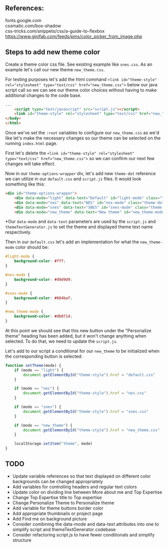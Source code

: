 
## References:
fonts.google.com  
cssmatic.com/box-shadow  
css-tricks.com/snippets/css/a-guide-to-flexbox  
https://www.ginifab.com/feeds/pms/color_picker_from_image.php

## Steps to add new theme color
Create a theme color css file. See existing example like `snes.css`. As an example let's call our new theme `new_theme.css`.

For testing purposes let's add the html command `<link id="theme-style" rel="stylesheet" type="text/css" href="new_theme.css">` below our java script call so we can see our theme color choices without having to make additional changes to the code base.

```html
...
    <script type="text/javascript" src="script.js"></script>
    <link id="theme-style" rel="stylesheet" type="text/css" href="new_theme.css">
</body>
</html>

```

Once we've set the `:root` variables to configure our `new_theme.css` as we'd like let's make the necessary changes so our theme can be selected on the running `index.html` page.

First let's delete the `<link id="theme-style" rel="stylesheet" type="text/css" href="new_theme.css">` so we can confirm our next few changes will take effect.

Now in our `theme-options-wrapper` div, let's add new `theme-dot` reference we can utilize in our `default.css` and `script.js` files. It would look something like this:

```html
<div id="theme-options-wrapper">
	<div data-mode="light" data-text="Default" id="light-mode" class="theme-dot"></div>
    <div data-mode="nes" data-text="NES" id="nes-mode" class="theme-dot"></div>
    <div data-mode="snes" data-text="SNES" id="snes-mode" class="theme-dot"></div>
    <div data-mode="new_theme" data-text="New theme" id="new_theme-mode" class="theme-dot"></div>
```
*Our `data-mode` and `data-text` parameters are used by the `script.js` and `themeTextGenerator.js` to set the theme and displayed theme text name respectively.

Then in our `default.css` let's add an implementation for what the `new_theme-mode` color should be:

```css
#light-mode {
    background-color: #fff;
}

#nes-mode {
    background-color: #d9d9d9;
}

#snes-mode {
    background-color: #604baf;
}

#new_theme-mode {
    background-color: #db0714;
}
```

At this point we should see that this new button under the "Personalize theme" heading has been added, but it won't change anything when selected. To do that, we need to update the `script.js`.

Let's add to our script a conditional for our `new_theme` to be initialized when the corresponding button is selected:

```javascript
function setTheme(mode) {
    if (mode == "light") {
        document.getElementById("theme-style").href = "default.css"
    }

    if (mode == "nes") {
        document.getElementById("theme-style").href = "nes.css"
    }

    if (mode == "snes") {
        document.getElementById("theme-style").href = "snes.css"
    }

    if (mode == "new_theme") {
        document.getElementById("theme-style").href = "new_theme.css"
    }

    localStorage.setItem("theme", mode)
}
```

## TODO
- Update variable references so that text displayed on different color backgrounds can be changed appropriately
- Add variables for controlling headers and regular text colors
- Update color on dividing line between More about me and Top Expertise
- Change Top Expertise title to Top expertise
- Change Personalize Theme to Personalize theme
- Add variable for theme buttons border color
- Add appropriate thumbnails or project page
- Add Find me on background picture
- Consider combining the data-mode and data-text attributes into one to simplify script and themeTextGenerator codebase
- Consider refactoring script.js to have fewer conditionals and simplify structure
